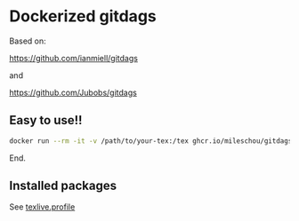 # Dockerized gitdags

Based on:

https://github.com/ianmiell/gitdags

and

https://github.com/Jubobs/gitdags

## Easy to use!!

```bash
docker run --rm -it -v /path/to/your-tex:/tex ghcr.io/mileschou/gitdags
```

End.

## Installed packages

See [texlive.profile](texlive.profile)
